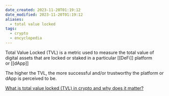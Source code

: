 ```yaml
---
date_created: 2023-11-20T01:19:12
date_modified: 2023-11-20T01:19:12
aliases:
  - total value locked
tags:
  - crypto
  - encyclopedia
---
```

Total Value Locked (TVL) is a metric used to measure the total value of digital assets that are locked or staked in a particular [[DeFi]] platform or [[dApp]]

The higher the TVL, the more successful and/or trustworthy the platform or dApp is perceived to be.

[What is total value locked (TVL) in crypto and why does it matter?](https://cointelegraph.com/explained/what-is-total-value-locked-tvl-in-crypto-and-why-does-it-matter)